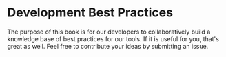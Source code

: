 Development Best Practices
=======

The purpose of this book is for our developers to collaboratively build a knowledge base of best practices for our tools. If it is useful for you, that's great as well. Feel free to contribute your ideas by submitting an issue.
